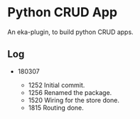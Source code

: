 Python CRUD App
===============

  An eka-plugin, to build python CRUD apps.

Log
---

* 180307

  * 1252  Initial commit.
  * 1256  Renamed the package.
  * 1520  Wiring for the store done.
  * 1815  Routing done.
